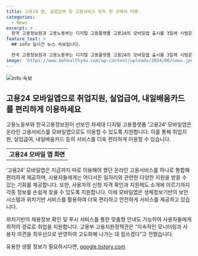 ```yaml
---
title: 고용24 앱, 실업급여 등 고용서비스 모두 한 곳에서 이용
categories:
  - News
excerpt: >
  한국 고용정보원과 고용노동부는 디지털 고용플랫폼 고용24의 모바일앱 출시를 3일에 시범운영한다고 밝혔다. 이를 통해 취업, 실업급여, 내일배움카드 등의 온라인 고용서비스를 한 곳에서 이용할 수 있게 되며, 지원자격 사전진단과 정보 연계, 생체정보 기반의 안전한 서비스 등이 제공된다. 이를 통해 사용자는 개인과 기업에 필요한 맞춤형 정보와 서비스를 편리하게 받을 수 있게 된다. 더불어 위치기반 서비스와 푸시 서비스도 제공되어 매번 로그인하지 않고도 맞춤 안내를 받을 수 있다.
feature_text: >
  ## info 실시간 뉴스 속보입니다.

  한국 고용정보원과 고용노동부는 디지털 고용플랫폼 고용24의 모바일앱 출시를 3일에 시범운영한다고 밝혔다. 이를 통해 취업, 실업급여, 내일배움카드 등의 온라인 고용서비스를 한 곳에서 이용할 수 있게 되며, 지원자격 사전진단과 정보 연계, 생체정보 기반의 안전한 서비스 등이 제공된다. 이를 통해 사용자는 개인과 기업에 필요한 맞춤형 정보와 서비스를 편리하게 받을 수 있게 된다. 더불어 위치기반 서비스와 푸시 서비스도 제공되어 매번 로그인하지 않고도 맞춤 안내를 받을 수 있다.
image: 'https://www.behealthy4u.com/wp-content/uploads/2024/06/news.jpg'
---
```


<p><img src="https://www.behealthy4u.com/wp-content/uploads/2024/06/news.jpg" alt="info 속보" /></p>

<h2 data-ke-size="size26">고용24 모바일앱으로 취업지원, 실업급여, 내일배움카드를 편리하게 이용하세요</h2>

<p data-ke-size="size16">고용노동부와 한국고용정보원이 선보인 차세대 디지털 고용플랫폼 ‘고용24’ 모바일앱은 온라인 고용서비스를 모바일앱으로도 이용할 수 있도록 지원합니다. 이를 통해 취업지원, 실업급여, 내일배움카드 등의 서비스를 더욱 편리하게 이용할 수 있습니다. </p>

<table style="width: 100%;"  data-ke-size="size16">
    <tbody>
        <tr>
            <td style="text-align: center; height: 17px;"><b>고용24 모바일 앱 화면</b></td>
        </tr>
    </tbody>
</table>

<p data-ke-size="size16">‘고용24’ 모바일앱은 지금까지 따로 이용해야 했던 온라인 고용서비스를 하나로 통합해 편리하게 제공하며, 사용자들에게는 어디서든 일자리와 관련한 다양한 지원을 받을 수 있는 기회를 제공합니다. 또한, 사용자의 신청 자격 확인과 지원제도 소개에 이르기까지 각종 정보를 손쉽게 찾을 수 있도록 지원합니다. 이에 모바일앱은 생체정보기반의 보안 시스템과 위치기반 서비스를 활용하여 더욱 편리하고 안전하게 서비스를 제공하고 있습니다.</p>

<p data-ke-size="size16">위치기반의 채용정보 확인 및 푸시 서비스를 통한 맞춤형 안내도 가능하여 사용자들에게 최적의 경로로 취업을 지원합니다. 고용부 고용지원정책관은 “지속적인 모니터링과 사용자 의견을 최우선으로 반영하여 고도화해 나가는 데 힘쓰겠다”고 전했습니다. </p>
유용한 생활 정보가 필요하시다면, <a href="https://qoogle.tistory.com" rel="dofollow">qoogle.tistory.com</a>


